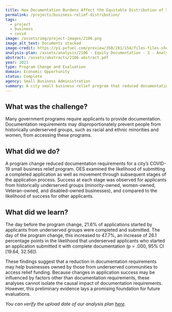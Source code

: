 ```yaml
---
title: How Documentation Burdens Affect the Equitable Distribution of Small Business Relief Funding
permalink: /projects/business-relief-distribution/
tags: 
  - project
  - business
  - covid
image: /assets/img/project-images/2106.png
image_alt_text: Documents stacked
image-credit: https://p1.pxfuel.com/preview/350/281/154/files-files-shelf-paper-office-planning-write.jpg 
analysis-plan: /assets/analysis/2106 - Equity Documentation - 3 - Analysis Plan.pdf
abstract: /assets/abstracts/2106-abstract.pdf
year: 2021
type: Program Change and Evaluation
domain: Economic Opportunity
status: Complete
agency: Small Business Administration
summary: A city small business relief program that reduced documentation requirements subsequently received a higher share of completed applications from historically underserved businesses
---
```


## What was the challenge? 
Many government programs require applicants to provide documentation. Documentation requirements may disproportionately prevent people from historically underserved groups, such as racial and ethnic minorities and women, from accessing these programs. 

## What did we do? 
A program change reduced documentation requirements for a city’s COVID-19 small business relief program. OES examined the likelihood of submitting a completed application as well as movement through subsequent stages of the application process. Success at each stage was observed for applicants from historically underserved groups (minority-owned, women-owned, Veteran-owned, and disabled-owned businesses), and compared to the likelihood of success for other applicants.

## What did we learn? 
The day before the program change, 21.6% of applications started by applicants from underserved groups were completed and submitted. The day of the program change, this increased to 47.7%, an increase of 26.1 percentage points in the likelihood that underserved applicants who started an application submitted it with complete documentation (p = .000, 95% CI [19.64, 32.56]). 

These findings suggest that a reduction in documentation requirements may help businesses owned by those from underserved communities to access relief funding. Because changes in application success may be influenced by factors other than documentation requirements, these analyses cannot isolate the causal impact of documentation requirements. However, this preliminary evidence lays a promising foundation for future evaluations. 

*You can verify the upload date of our analysis plan <a href="https://github.com/gsa-oes/office-of-evaluation-sciences/commits/master/assets/analysis/2106 - Equity Documentation - 3 - Analysis Plan.pdf">here</a>.*

